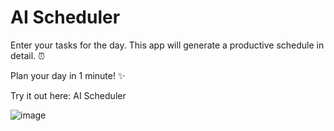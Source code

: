 <h1>AI Scheduler</h1>

<p>Enter your tasks for the day. This app will generate a productive schedule in detail. ⏰</p>

<p>Plan your day in 1 minute! ✨</p>

<p>Try it out here: <a src="https://scheduleyourday.vercel.app/">AI Scheduler</a></p>

![image](https://github.com/erik-ksth/ai-scheduler/assets/74672970/99db15cb-ee68-46a6-86af-b0a26fbf4626)

